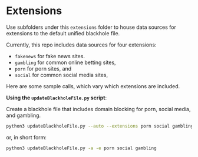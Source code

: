 # Extensions

Use subfolders under this `extensions` folder to house data sources for extensions to the default unified blackhole file.

Currently, this repo includes data sources for four extensions:

* `fakenews` for fake news sites.
* `gambling` for common online betting sites,
* `porn` for porn sites, and
* `social` for common social media sites,


Here are some sample calls, which vary which extensions are included.

**Using the `updateBlackholeFile.py` script**:

Create a blackhole file that includes domain blocking for porn, social media, and gambling.

```sh
python3 updateBlackholeFile.py --auto --extensions porn social gambling
```

or, in short form:

```sh
python3 updateBlackholeFile.py -a -e porn social gambling
```
